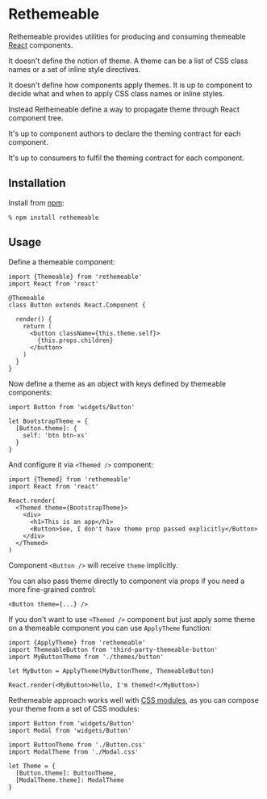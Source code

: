 Rethemeable
===========

Rethemeable provides utilities for producing and consuming themeable [React][]
components.

It doesn't define the notion of theme. A theme can be a list of CSS class names
or a set of inline style directives.

It doesn't define how components apply themes. It is up to component to decide
what and when to apply CSS class names or inline styles.

Instead Rethemeable define a way to propagate theme through React component
tree.

It's up to component authors to declare the theming contract for each component.

It's up to consumers to fulfil the theming contract for each component.

Installation
------------

Install from [npm][]:

    % npm install rethemeable

Usage
-----

Define a themeable component:

    import {Themeable} from 'rethemeable'
    import React from 'react'

    @Themeable
    class Button extends React.Component {

      render() {
        return (
          <button className={this.theme.self}>
            {this.props.children}
          </button>
        )
      }
    }

Now define a theme as an object with keys defined by themeable components:

    import Button from 'widgets/Button'

    let BootstrapTheme = {
      [Button.theme]: {
        self: 'btn btn-xs'
      }
    }

And configure it via `<Themed />` component:

    import {Themed} from 'rethemeable'
    import React from 'react'

    React.render(
      <Themed theme={BootstrapTheme}>
        <div>
          <h1>This is an app</h1>
          <Button>See, I don't have theme prop passed explicitly</Button>
        </div>
      </Themed>
    )

Component `<Button />` will receive `theme` implicitly.

You can also pass theme directly to component via props if you need a more
fine-grained control:

    <Button theme={...} />

If you don't want to use `<Themed />` component but just apply some theme on a
themeable component you can use `ApplyTheme` function:

    import {ApplyTheme} from 'rethemeable'
    import ThemeableButton from 'third-party-themeable-button'
    import MyButtonTheme from './themes/button'

    let MyButton = ApplyTheme(MyButtonTheme, ThemeableButton)

    React.render(<MyButton>Hello, I'm themed!</MyButton>)

Rethemeable approach works well with [CSS modules][], as you can compose your
theme from a set of CSS modules:

    import Button from 'widgets/Button'
    import Modal from 'widgets/Button'

    import ButtonTheme from './Button.css'
    import ModalTheme from './Modal.css'

    let Theme = {
      [Button.theme]: ButtonTheme,
      [ModalTheme.theme]: ModalTheme
    }

[React]: http://reactjs.org
[npm]: http://npmjs.org
[CSS modules]: https://github.com/css-modules/css-modules
